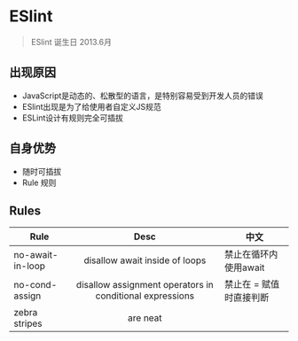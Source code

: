 # ESlint 


> ESlint 诞生日 2013.6月

## 出现原因
- JavaScript是动态的、松散型的语言，是特别容易受到开发人员的错误
- ESlint出现是为了给使用者自定义JS规范
- ESLint设计有规则完全可插拔

## 自身优势
- 随时可插拔
- Rule 规则

## Rules

| Rule          | Desc          | 中文|
| ------------- |:-------------:|---|
| no-await-in-loop | disallow await inside of loops | 禁止在循环内使用await |
| no-cond-assign | disallow assignment operators in conditional expressions | 禁止在 = 赋值时直接判断
| zebra stripes | are neat      |
